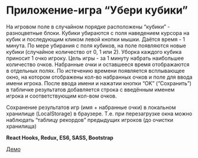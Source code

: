 # Приложение-игра “Убери кубики”

На игровом поле в случайном порядке расположены “кубики” - разноцветные блоки.
Кубики убираются с поля наведением курсора на кубик и последующим кликом левой
кнопки мышки. Даётся время - 1 минута. По мере убирания с поля кубиков, на поле
появляются новые кубики (случайное количество от 0, 1 или 2). Уборка каждого
кубика приносит 1 очко игроку. Цель игры - за 1 минуту набрать наибольшее
количество очков. Набранные очки и оставшееся время отображаются в отдельных
полях. По истечению времени появляется всплывающее окно, на котором отображены
кол-во набранных очков и поле для ввода имени игрока. После ввода имени и
нажатии кнопки “OK” (“Сохранить”) в табличке результатов добавляется строка с
введённым именем игрока и соответствующим кол-вом очков.

Сохранение результатов игр (имя + набранные очки) в локальном хранилище
(LocalStorage) в браузере. Т.е. при перезагрузке окна можно наблюдать “таблицу
рекордов” предыдущих игроков (до очистки хранилища)

**React Hooks, Redux, ES6, SASS, Bootstrap**

[Демо](https://marina-melihova.github.io/react-game-cubes)
